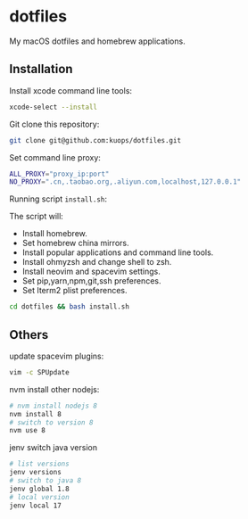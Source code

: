 # dotfiles

My macOS dotfiles and homebrew applications.

## Installation

Install xcode command line tools:

```bash
xcode-select --install
```

Git clone this repository:

```bash
git clone git@github.com:kuops/dotfiles.git
```

Set command line proxy:

```bash
ALL_PROXY="proxy_ip:port"
NO_PROXY=".cn,.taobao.org,.aliyun.com,localhost,127.0.0.1"
```

Running script `install.sh`:

The script will:

-   Install homebrew.
-   Set homebrew china mirrors.
-   Install popular applications and command line tools.
-   Install ohmyzsh and change shell to zsh.
-   Install neovim and spacevim settings.
-   Set pip,yarn,npm,git,ssh preferences.
-   Set Iterm2 plist preferences.

```bash
cd dotfiles && bash install.sh
```

## Others

update spacevim plugins:

```bash
vim -c SPUpdate
```

nvm install other nodejs:

```bash
# nvm install nodejs 8
nvm install 8
# switch to version 8
nvm use 8
```

jenv switch java version

```bash
# list versions
jenv versions
# switch to java 8
jenv global 1.8
# local version
jenv local 17
```
